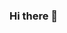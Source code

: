 ### Hi there 👋

<!--
**julietcohen/julietcohen** is a ✨ _special_ ✨ repository because its `README.md` (this file) appears on your GitHub profile.

Here are some ideas to get you started:

- 🔭 UCSB Bren School of Environmental Science and Management 
- 🌱 I’m currently learning R, Python, SQL
- 👯 I’m looking to collaborate on projects researching wildlife population dynamics in the face of climate change
- 💬 Ask me about endangered species in Southern California
- 📫 How to reach me: jscohen@bren.ucsb.edu
- 😄 Pronouns: she/her
- ⚡ Fun fact: I have a pet crested gecko
-->
